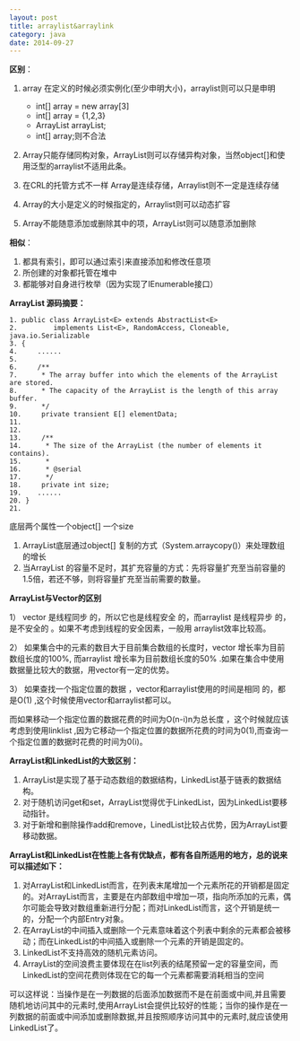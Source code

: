 ```yaml
---
layout: post
title: arraylist&arraylink
category: java
date: 2014-09-27
---
```

**区别**：

1. array 在定义的时候必须实例化(至少申明大小)，arraylist则可以只是申明

    - int[] array = new array[3]
    - int[] array = {1,2,3}
    - ArrayList arrayList;
    - int[] array;则不合法
2. Array只能存储同构对象，ArrayList则可以存储异构对象，当然object[]和使用泛型的arraylist不适用此条。

3. 在CRL的托管方式不一样
    Array是连续存储，Arraylist则不一定是连续存储

4. Array的大小是定义的时候指定的，Arraylist则可以动态扩容
5. Array不能随意添加或删除其中的项，ArrayList则可以随意添加删除

**相似**：

1. 都具有索引，即可以通过索引来直接添加和修改任意项
2. 所创建的对象都托管在堆中
3. 都能够对自身进行枚举（因为实现了IEnumerable接口）

**ArrayList 源码摘要：**

	1. public class ArrayList<E> extends AbstractList<E>  
	2.         implements List<E>, RandomAccess, Cloneable, java.io.Serializable  
	3. {  
	4.     ......  
	5.   
	6.     /** 
	7.      * The array buffer into which the elements of the ArrayList are stored. 
	8.      * The capacity of the ArrayList is the length of this array buffer. 
	9.      */  
	10.     private transient E[] elementData;  
	11.   
	12.   
	13.     /** 
	14.      * The size of the ArrayList (the number of elements it contains). 
	15.      * 
	16.      * @serial 
	17.      */  
	18.     private int size;  
	19.    ......  
	20. }  
	21. 



底层两个属性一个object[] 一个size

1. ArrayList底层通过object[] 复制的方式（System.arraycopy()）来处理数组的增长
2. 当ArrayList 的容量不足时，其扩充容量的方式：先将容量扩充至当前容量的1.5倍，若还不够，则将容量扩充至当前需要的数量。

**ArrayList与Vector的区别**

1） vector 是线程同步 的，所以它也是线程安全 的，而arraylist 是线程异步 的，是不安全的 。如果不考虑到线程的安全因素，一般用 arraylist效率比较高。

2） 如果集合中的元素的数目大于目前集合数组的长度时，vector 增长率为目前数组长度的100%, 而arraylist 增长率为目前数组长度的50% .如果在集合中使用数据量比较大的数据，用vector有一定的优势。

3） 如果查找一个指定位置的数据 ，vector和arraylist使用的时间是相同 的，都是O(1) ,这个时候使用vector和arraylist都可以。

而如果移动一个指定位置的数据花费的时间为O(n-i)n为总长度 ，这个时候就应该考虑到使用linklist ,因为它移动一个指定位置的数据所花费的时间为0(1),而查询一个指定位置的数据时花费的时间为0(i)。

**ArrayList和LinkedList的大致区别：**

 1. ArrayList是实现了基于动态数组的数据结构，LinkedList基于链表的数据结构。
 2. 对于随机访问get和set，ArrayList觉得优于LinkedList，因为LinkedList要移动指针。
 3. 对于新增和删除操作add和remove，LinedList比较占优势，因为ArrayList要移动数据。 
 
**ArrayList和LinkedList在性能上各有优缺点，都有各自所适用的地方，总的说来可以描述如下：**
 
1. 对ArrayList和LinkedList而言，在列表末尾增加一个元素所花的开销都是固定的。对ArrayList而言，主要是在内部数组中增加一项，指向所添加的元素，偶尔可能会导致对数组重新进行分配；而对LinkedList而言，这个开销是统一的，分配一个内部Entry对象。
2. 在ArrayList的中间插入或删除一个元素意味着这个列表中剩余的元素都会被移动；而在LinkedList的中间插入或删除一个元素的开销是固定的。
3. LinkedList不支持高效的随机元素访问。
4. ArrayList的空间浪费主要体现在在list列表的结尾预留一定的容量空间，而LinkedList的空间花费则体现在它的每一个元素都需要消耗相当的空间

可以这样说：当操作是在一列数据的后面添加数据而不是在前面或中间,并且需要随机地访问其中的元素时,使用ArrayList会提供比较好的性能；当你的操作是在一列数据的前面或中间添加或删除数据,并且按照顺序访问其中的元素时,就应该使用LinkedList了。

